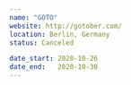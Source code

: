 ```yaml
---
name: "GOTO"
website: http://gotober.com/
location: Berlin, Germany
status: Canceled

date_start: 2020-10-26
date_end:   2020-10-30
---
```

